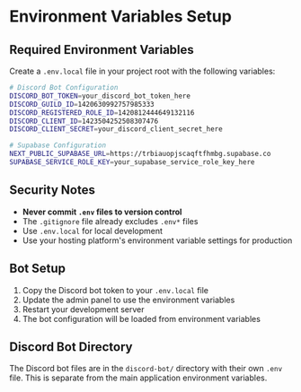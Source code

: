 # Environment Variables Setup

## Required Environment Variables

Create a `.env.local` file in your project root with the following variables:

```bash
# Discord Bot Configuration
DISCORD_BOT_TOKEN=your_discord_bot_token_here
DISCORD_GUILD_ID=1420630992757985333
DISCORD_REGISTERED_ROLE_ID=1420812444649132116
DISCORD_CLIENT_ID=1423504252508307476
DISCORD_CLIENT_SECRET=your_discord_client_secret_here

# Supabase Configuration
NEXT_PUBLIC_SUPABASE_URL=https://trbiauopjscaqftfhmbg.supabase.co
SUPABASE_SERVICE_ROLE_KEY=your_supabase_service_role_key_here
```

## Security Notes

- **Never commit `.env` files to version control**
- The `.gitignore` file already excludes `.env*` files
- Use `.env.local` for local development
- Use your hosting platform's environment variable settings for production

## Bot Setup

1. Copy the Discord bot token to your `.env.local` file
2. Update the admin panel to use the environment variables
3. Restart your development server
4. The bot configuration will be loaded from environment variables

## Discord Bot Directory

The Discord bot files are in the `discord-bot/` directory with their own `.env` file. This is separate from the main application environment variables.
